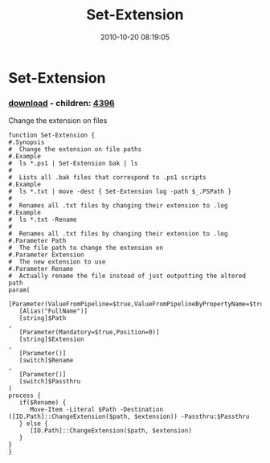 ﻿---
pid:            2314
poster:         Joel Bennett
title:          Set-Extension
date:           2010-10-20 08:19:05
format:         posh
parent:         0
parent:         0
children:       4396
---

# Set-Extension

### [download](2314.ps1) - children: [4396](4396.md)

Change the extension on files

```posh
function Set-Extension { 
#.Synopsis
#  Change the extension on file paths
#.Example
#  ls *.ps1 | Set-Extension bak | ls
#
#  Lists all .bak files that correspond to .ps1 scripts
#.Example
#  ls *.txt | move -dest { Set-Extension log -path $_.PSPath }
#
#  Renames all .txt files by changing their extension to .log
#.Example
#  ls *.txt -Rename
#
#  Renames all .txt files by changing their extension to .log
#.Parameter Path
#  The file path to change the extension on
#.Parameter Extension
#  The new extension to use
#.Parameter Rename
#  Actually rename the file instead of just outputting the altered path
param(
   [Parameter(ValueFromPipeline=$true,ValueFromPipelineByPropertyName=$true,Mandatory=$true)]
   [Alias("FullName")]
   [string]$Path
,
   [Parameter(Mandatory=$true,Position=0)]
   [string]$Extension
,
   [Parameter()]
   [switch]$Rename
,
   [Parameter()]
   [switch]$Passthru
) 
process { 
   if($Rename) {
      Move-Item -Literal $Path -Destination ([IO.Path]::ChangeExtension($path, $extension)) -Passthru:$Passthru
   } else {
      [IO.Path]::ChangeExtension($path, $extension) 
   }
}
}

```
